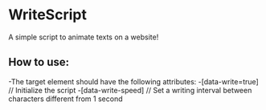 # WriteScript
A simple script to animate texts on a website!

## How to use:
-The target element should have the following attributes:
  -[data-write=true] // Initialize the script
  -[data-write-speed] // Set a writing interval between characters different from 1 second
